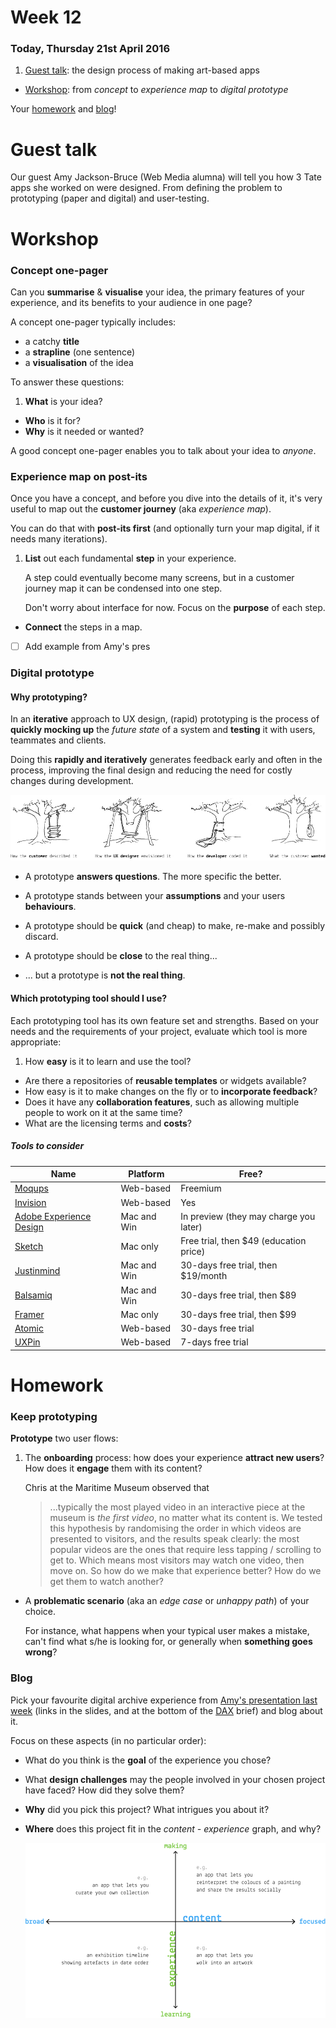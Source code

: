 # Week 12

### Today, Thursday 21st April 2016

1. [Guest talk](#guest-talk): the design process of making art-based apps 
* [Workshop](#workshop): from *concept* to *experience map* to *digital prototype*

Your [homework](#homework) and [blog](#blog)!


# Guest talk

Our guest Amy Jackson-Bruce (Web Media alumna) will tell you how 3 Tate apps she worked on were designed. From defining the problem to prototyping (paper and digital) and user-testing.

<!--You can download her slides [here](assets/amy-jackson-bruce-presentation.pdf).-->


# Workshop

### Concept one-pager

Can you **summarise** & **visualise** your idea, the primary features of your experience, and its benefits to your audience in one page?

A concept one-pager typically includes:

* a catchy **title**
* a **strapline** (one sentence)
* a **visualisation** of the idea

To answer these questions:

1. **What** is your idea?
* **Who** is it for?
* **Why** is it needed or wanted?

A good concept one-pager enables you to talk about your idea to *anyone*.

<!--![](assets/one-pagers.jpg)-->

### Experience map on post-its

Once you have a concept, and before you dive into the details of it, it's very useful to map out the **customer journey** (aka *experience map*).

You can do that with **post-its first** (and optionally turn your map digital, if it needs many iterations). 

1. **List** out each fundamental **step** in your experience.   
  
	A step could eventually become many screens, but in a customer journey map it can be condensed into one step.  
  
	Don't worry about interface for now. Focus on the **purpose** of each step.
* **Connect** the steps in a map.

<!-- -->

- [ ] Add example from Amy's pres

### Digital prototype 

#### Why prototyping?

In an **iterative** approach to UX design, (rapid) prototyping is the process of **quickly mocking up** the *future state* of a system and **testing** it with users, teammates and clients. 

Doing this **rapidly and iteratively** generates feedback early and often in the process, improving the final design and reducing the need for costly changes during development.

![](assets/tree-swings.jpg)

* A prototype **answers questions**. The more specific the better.

* A prototype stands between your **assumptions** and your users **behaviours**.

* A prototype should be **quick** (and cheap) to make, re-make and possibly discard.

* A prototype should be **close** to the real thing...

* ... but a prototype is **not the real thing**.

#### Which prototyping tool should I use?

Each prototyping tool has its own feature set and strengths. Based on your needs and the requirements of your project, evaluate which tool is more appropriate:

1. How **easy** is it to learn and use the tool?
* Are there a repositories of **reusable templates** or widgets available?
* How easy is it to make changes on the fly or to **incorporate feedback**?
* Does it have any **collaboration features**, such as allowing multiple people to work on it at the same time?
* What are the licensing terms and **costs**?

##### Tools to consider

Name | Platform | Free?
---- | -------- | -----
[Moqups](https://moqups.com) | Web-based | Freemium
[Invision](http://www.invisionapp.com/) | Web-based | Yes
[Adobe Experience Design](http://www.adobe.com/uk/products/experience-design.html) | Mac and Win | In preview (they may charge you later)
[Sketch](http://www.bohemiancoding.com/sketch/) | Mac only | Free trial, then $49 (education price)
[Justinmind](http://www.justinmind.com) | Mac and Win | 30-days free trial, then $19/month 
[Balsamiq](https://balsamiq.com/products/mockups) | Mac and Win | 30-days free trial, then $89 
[Framer](http://framerjs.com) | Mac only | 30-days free trial, then $99 
[Atomic](https://atomic.io) | Web-based | 30-days free trial
[UXPin](https://www.uxpin.com) | Web-based | 7-days free trial
	
<!-- [Macaw](http://macaw.co/) | Mac and Win | Yes -->	
	
# Homework

### Keep prototyping

**Prototype** two user flows:

1. The **onboarding** process: how does your experience **attract new users**? How does it **engage** them with its content? 
	
	Chris at the Maritime Museum observed that 
	
	> ...typically the most played video in an interactive piece at the museum is *the first video*, no matter what its content is. We tested this hypothesis by randomising the order in which videos are presented to visitors, and the results speak clearly: the most popular videos are the ones that require less tapping / scrolling to get to. Which means most visitors may watch one video, then move on. So how do we make that experience better? How do we get them to watch another?
	
* A **problematic scenario** (aka an *edge case* or *unhappy path*) of your choice. 

	For instance, what happens when your typical user makes a mistake, can't find what s/he is looking for, or generally when **something goes wrong**?

### Blog	

Pick your favourite digital archive experience from [Amy's presentation last week](assets/amy-jackson-bruce-presentation.pdf) (links in the slides, and at the bottom of the [DAX](../../projects/dax) brief) and blog about it.

Focus on these aspects (in no particular order):

* What do you think is the **goal** of the experience you chose?
* What **design challenges** may the people involved in your chosen project have faced? How did they solve them?
* **Why** did you pick this project? What intrigues you about it?
* **Where** does this project fit in the *content - experience* graph, and why?

	![](../../projects/dax/assets/experience-content-graph.png)




